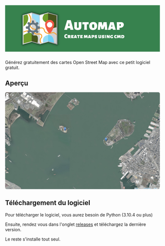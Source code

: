 <h1><img src="img/banner.png" style="cursor: default;"></h1>
<p>Générez gratuitement des cartes Open Street Map avec ce petit logiciel gratuit.</p>
<h2>Aperçu</h2>
<a href="https://raw.githubusercontent.com/Luckyluka17/automap/main/img/capture.png"><img src="img/capture.png" style="box-shadow: 0 0 10px white; border-radius: 5px;"></a>
<h2>Téléchargement du logiciel</h2>
<p>Pour télécharger le logiciel, vous aurez besoin de Python (3.10.4 ou plus)</p>
<p>Ensuite, rendez vous dans l'onglet <a href="https://github.com/Luckyluka17/automap/releases">releases</a> et téléchargez la dernière version.</p>
<p>Le reste s'installe tout seul.</p>